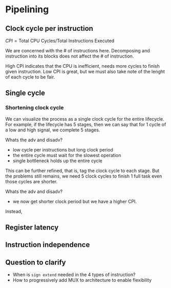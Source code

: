 # Pipelining

## Clock cycle per instruction

$CPI = \text{Total CPU Cycles} / \text{Total Instructions Executed}$

We are concerned with the # of instructions here. Decomposing and instruction into
its blocks does not affect the # of instruction.

High CPI indicates that the CPU is inefficient, needs more cycles to finish given
instruction. Low CPI is great, but we must also take note of the lenght of each
cycle to be fair.

## Single cycle

### Shortening clock cycle

We can visualize the process as a single clock cycle for the entire lifecycle.
For example, if the lifecycle has 5 stages, then we can say that for 1 cycle
of a low and high signal, we complete 5 stages.

Whats the adv and disadv?

- low cycle per instructions but long clock period
- the entire cycle must wait for the slowest operation
- single bottleneck holds up the entire cycle

This can be further refined, that is, tag the clock cycle to each stage. But the
problems still remains, we need 5 clock cycles to finish 1 full task even those
cycles are shorter.

Whats the adv and disadv?

- we now get shorter clock period but we have a higher CPI.

Instead,

## Register latency

## Instruction independence

## Question to clarify

- When is `sign extend` needed in the 4 types of instruction?
- How to progressively add MUX to architecture to enable flexibility